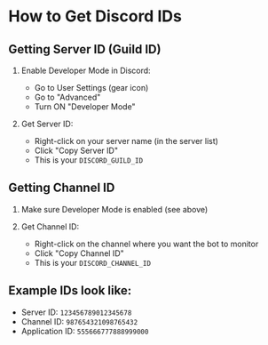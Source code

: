 # How to Get Discord IDs

## Getting Server ID (Guild ID)
1. Enable Developer Mode in Discord:
   - Go to User Settings (gear icon)
   - Go to "Advanced" 
   - Turn ON "Developer Mode"

2. Get Server ID:
   - Right-click on your server name (in the server list)
   - Click "Copy Server ID"
   - This is your `DISCORD_GUILD_ID`

## Getting Channel ID
1. Make sure Developer Mode is enabled (see above)

2. Get Channel ID:
   - Right-click on the channel where you want the bot to monitor
   - Click "Copy Channel ID" 
   - This is your `DISCORD_CHANNEL_ID`

## Example IDs look like:
- Server ID: `123456789012345678`
- Channel ID: `987654321098765432`
- Application ID: `555666777888999000`

